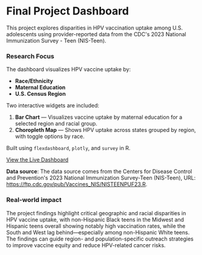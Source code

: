 # Final Project Dashboard

This project explores disparities in HPV vaccination uptake among U.S. adolescents using provider-reported data from the CDC's 2023 National Immunization Survey - Teen (NIS-Teen).

###  Research Focus

The dashboard visualizes HPV vaccine uptake by:
- **Race/Ethnicity**
- **Maternal Education**
- **U.S. Census Region**

Two interactive widgets are included:
1. **Bar Chart** — Visualizes vaccine uptake by maternal education for a selected region and racial group.
2. **Choropleth Map** — Shows HPV uptake across states grouped by region, with toggle options by race.

Built using `flexdashboard`, `plotly`, and `survey` in R.

[View the Live Dashboard](https://emilioemory.github.io/final-dashboard/)


**Data source**: The data source comes from the Centers for Disease Control and Prevention's 2023 National Immunization Survey-Teen (NIS-Teen), URL: https://ftp.cdc.gov/pub/Vaccines_NIS/NISTEENPUF23.R.

###  Real-world impact

The project findings highlight critical geographic and racial disparities in HPV vaccine uptake, with non-Hispanic Black teens in the Midwest and Hispanic teens overall showing notably high vaccination rates, while the South and West lag behind—especially among non-Hispanic White teens. The findings can guide region- and population-specific outreach strategies to improve vaccine equity and reduce HPV-related cancer risks.
